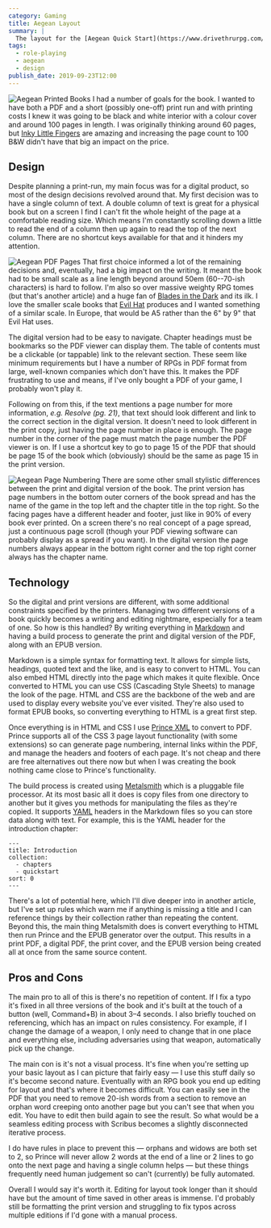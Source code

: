 ```yaml
---
category: Gaming
title: Aegean Layout
summary: |
  The layout for the [Aegean Quick Start](https://www.drivethrurpg.com/product/278997/Aegean-Quick-Start) book wasn't created using [InDesign](https://www.adobe.com/uk/products/indesign.html) or [Scribus](https://www.scribus.net/) or any standard design tools. I don't have any experience with either so I found them difficult to get started with. I do have a background in programming, web development and UX, so I made use of the skills and tools I already had.
tags: 
  - role-playing
  - aegean
  - design
publish_date: 2019-09-23T12:00
---
```


![Aegean Printed Books](/img/blog/aegean-books.jpg) I had a number of goals for the book. I wanted to have both a PDF and a short (possibly one-off) print run and with printing costs I knew it was going to be black and white interior with a colour cover and around 100 pages in length. I was originally thinking around 60 pages, but [Inky Little Fingers](https://www.inkylittlefingers.co.uk/) are amazing and increasing the page count to 100 B&W didn't have that big an impact on the price.

## Design

Despite planning a print-run, my main focus was for a digital product, so most of the design decisions revolved around that. My first decision was to have a single column of text. A double column of text is great for a physical book but on a screen I find I can't fit the whole height of the page at a comfortable reading size. Which means I'm constantly scrolling down a little to read the end of a column then up again to read the top of the next column. There are no shortcut keys available for that and it hinders my attention.

![Aegean PDF Pages](/img/blog/aegean-pdf-pages.png) That first choice informed a lot of the remaining decisions and, eventually, had a big impact on the writing. It meant the book had to be small scale as a line length beyond around 50em (60--70-ish characters) is hard to follow. I'm also so over massive weighty RPG tomes (but that's another article) and a huge fan of [Blades in the Dark](https://bladesinthedark.com/) and its ilk. I love the smaller scale books that [Evil Hat](https://www.evilhat.com/home/) produces and I wanted something of a similar scale. In Europe, that would be A5 rather than the 6" by 9" that Evil Hat uses.

The digital version had to be easy to navigate. Chapter headings must be bookmarks so the PDF viewer can display them. The table of contents must be a clickable (or tappable) link to the relevant section. These seem like minimum requirements but I have a number of RPGs in PDF format from large, well-known companies which don't have this. It makes the PDF frustrating to use and means, if I've only bought a PDF of your game, I probably won't play it.

Following on from this, if the text mentions a page number for more information, *e.g. Resolve (pg. 21)*, that text should look different and link to the correct section in the digital version. It doesn't need to look different in the print copy, just having the page number in place is enough. The page number in the corner of the page must match the page number the PDF viewer is on. If I use a shortcut key to go to page 15 of the PDF that should be page 15 of the book which (obviously) should be the same as page 15 in the print version.

![Aegean Page Numbering](/img/blog/aegean-wounds.jpg) There are some other small stylistic differences between the print and digital version of the book. The print version has page numbers in the bottom outer corners of the book spread and has the name of the game in the top left and the chapter title in the top right. So the facing pages have a different header and footer, just like in 90% of every book ever printed. On a screen there's no real concept of a page spread, just a continuous page scroll (though your PDF viewing software can probably display as a spread if you want). In the digital version the page numbers always appear in the bottom right corner and the top right corner always has the chapter name.

## Technology

So the digital and print versions are different, with some additional constraints specified by the printers. Managing two different versions of a book quickly becomes a writing and editing nightmare, especially for a team of one. So how is this handled? By writing everything in [Markdown](https://www.markdownguide.org/) and having a build process to generate the print and digital version of the PDF, along with an EPUB version.

Markdown is a simple syntax for formatting text. It allows for simple lists, headings, quoted text and the like, and is easy to convert to HTML. You can also embed HTML directly into the page which makes it quite flexible. Once converted to HTML you can use CSS (Cascading Style Sheets) to manage the look of the page. HTML and CSS are the backbone of the web and are used to display every website you've ever visited. They're also used to format EPUB books, so converting everything to HTML is a great first step.

Once everything is in HTML and CSS I use [Prince XML](https://www.princexml.com) to convert to PDF. Prince supports all of the CSS 3 page layout functionality (with some extensions) so can generate page numbering, internal links within the PDF, and manage the headers and footers of each page. It's not cheap and there are free alternatives out there now but when I was creating the book nothing came close to Prince's functionality.

The build process is created using [Metalsmith](https://metalsmith.io/) which is a pluggable file processor. At its most basic all it does is copy files from one directory to another but it gives you methods for manipulating the files as they're copied. It supports [YAML](https://yaml.org/) headers in the Markdown files so you can store data along with text. For example, this is the YAML header for the introduction chapter:

```
---
title: Introduction
collection:
  - chapters
  - quickstart
sort: 0
---
```

There's a lot of potential here, which I'll dive deeper into in another article, but I've set up rules which warn me if anything is missing a title and I can reference things by their collection rather than repeating the content. Beyond this, the main thing Metalsmith does is convert everything to HTML then run Prince and the EPUB generator over the output. This results in a print PDF, a digital PDF, the print cover, and the EPUB version being created all at once from the same source content.

## Pros and Cons

The main pro to all of this is there's no repetition of content. If I fix a typo it's fixed in all three versions of the book and it's built at the touch of a button (well, Command+B) in about 3–4 seconds. I also briefly touched on referencing, which has an impact on rules consistency. For example, if I change the damage of a weapon, I only need to change that in one place and everything else, including adversaries using that weapon, automatically pick up the change.

The main con is it's not a visual process. It's fine when you're setting up your basic layout as I can picture that fairly easy — I use this stuff daily so it's become second nature. Eventually with an RPG book you end up editing for layout and that's where it becomes difficult. You can easily see in the PDF that you need to remove 20-ish words from a section to remove an orphan word creeping onto another page but you can't see that when you edit. You have to edit then build again to see the result. So what would be a seamless editing process with Scribus becomes a slightly disconnected iterative process.

I do have rules in place to prevent this — orphans and widows are both set to 2, so Prince will never allow 2 words at the end of a line or 2 lines to go onto the next page and having a single column helps — but these things frequently need human judgement so can't (currently) be fully automated.

Overall I would say it's worth it. Editing for layout took longer than it should have but the amount of time saved in other areas is immense. I'd probably still be formatting the print version and struggling to fix typos across multiple editions if I'd gone with a manual process.
